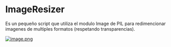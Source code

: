 # ImageResizer

Es un pequeño script que utiliza el modulo Image de PIL para redimencionar
imagenes de multiples formatos (respetando transparencias).


[![image.png](https://i.postimg.cc/nrwCHdM9/image.png)](https://postimg.cc/T5gR0JVT)
